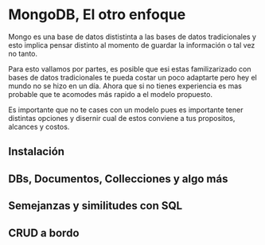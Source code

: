 # MongoDB, El otro enfoque

Mongo es una base de datos dististinta a las bases de datos tradicionales y esto implica pensar distinto al momento de guardar la información o tal vez no tanto.

Para esto vallamos por partes, es posible que esi estas familizarizado con bases de datos tradicionales te pueda costar un poco adaptarte pero hey el mundo no se hizo en un día. Ahora que si no tienes experiencia es mas probable que te acomodes más rapido a el modelo propuesto.

Es importante que no te cases con un modelo pues es importante tener distintas opciones y disernir cual de estos conviene a tus propositos, alcances y costos.

## Instalación

## DBs, Documentos, Collecciones y algo más 

## Semejanzas y similitudes con SQL 

## CRUD a bordo